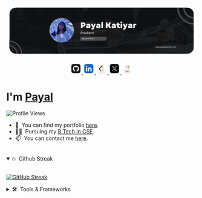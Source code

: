 [![Header](./images/cover.png "Header")](https://www.payalkatiyar.com/)

<p align="center">

<a href="https://github.com/payalkatiyar" target="_blank">
    <img src="./images/logos/github.png" height="30px">
</a>
<a href="https://www.linkedin.com/in/payalkatiyar" target="_blank">
    <img src="./images/logos/linkedin.png" height="30px">
</a>
<a href="https://www.leetcode.com/payalkatiyar" target="_blank">
    <img src="./images/logos/leetcode.png" height="30px">
</a>
<a href="https://www.x.com/payalkatiyar" target="_blank">
    <img src="./images/logos/x.png" height="30px">
</a>
<a href="https://www.codechef.com/users/payalkatiyar" target="_blank">
    <img src="./images/logos/code-chef.png" height="30px">
</a>

</p>

# I'm [Payal](https://www.linkedin.com/in/payalkatiyar)

![Profile Views](https://komarev.com/ghpvc/?username=payalkatiyar&label=Profile%20views&color=0e75b6&style=flat)

- 📝 &nbsp;You can find my portfolio [here](https://www.payalkatiyar.com).
- 👨‍🎓 &nbsp;Pursuing my [B.Tech in CSE](https://www.srmist.edu.in).
- 📫 &nbsp;You can contact me [here](mailto:contact@payalkatiyar.com).

<br>

<details open>

<summary>🔥 &nbsp;Github Streak</summary>

<br>

[![GitHub Streak](https://streak-stats.demolab.com?user=payalkatiyar&theme=dark&border_radius=10)](https://git.io/streak-stats)

</details>

<details>

<summary>🛠️ &nbsp;Tools & Frameworks</summary>

<br>

![Tools](https://skillicons.dev/icons?i=html,css,js,c,cpp,autocad,python,sql)

</details>
